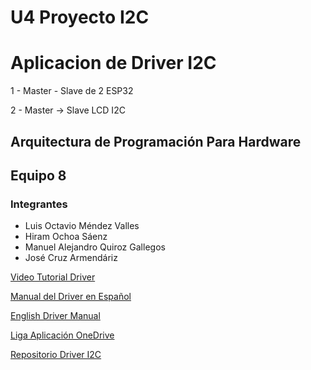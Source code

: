 # U4 Proyecto I2C

# Aplicacion de Driver I2C
1 - Master - Slave de 2 ESP32 

2 - Master -> Slave LCD I2C


## Arquitectura de Programación Para Hardware
## Equipo 8 

### Integrantes

- Luis Octavio Méndez Valles
- Hiram Ochoa Sáenz
- Manuel Alejandro Quiroz Gallegos
- José Cruz Armendáriz

[Video Tutorial Driver](https://www.youtube.com/watch?v=WVFfcZbR6t0)


[Manual del Driver en Español](https://itchihuahuaedumx-my.sharepoint.com/:b:/g/personal/l19060760_chihuahua_tecnm_mx/ETpafa3rNctHg_kS_iGrlGUBtOdTsx_lblr10sSaeCxScA?e=2hN1Gw)

[English Driver Manual](https://itchihuahuaedumx-my.sharepoint.com/:b:/g/personal/l19060760_chihuahua_tecnm_mx/EXlLZi07QA5DsQuUImgvlMUBGgLOaRLCzKDtZXuzJWIbPQ?e=9pbmVE)

[Liga Aplicación OneDrive](https://itchihuahuaedumx-my.sharepoint.com/:u:/g/personal/l19060760_chihuahua_tecnm_mx/ESOCDGR6FstNkYAgr7fzTVgBlWfYdatYWWeh3i9Zl3y2Bw?e=3w3MiG)

[Repositorio Driver I2C](https://github.com/Kairoz90/Modulo_I2C)